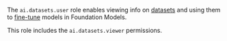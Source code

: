 The `ai.datasets.user` role enables viewing info on [datasets](../../../foundation-models/dataset/api-ref/grpc/index.md) and using them to [fine-tune](../../../foundation-models/concepts/tuning/index.md#fm-tuning) models in Foundation Models.

This role includes the `ai.datasets.viewer` permissions.
